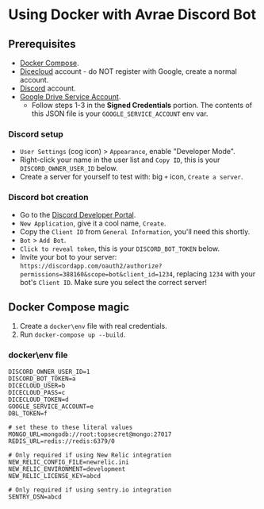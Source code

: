 # Using Docker with Avrae Discord Bot

## Prerequisites

- [Docker Compose](https://docs.docker.com/compose/install/).
- [Dicecloud](https://www.dicecloud.com) account - do NOT register with Google, create a normal account.
- [Discord](https://discordapp.com/) account.
- [Google Drive Service Account](https://gspread.readthedocs.io/en/latest/oauth2.html#using-signed-credentials).
    - Follow steps 1-3 in the **Signed Credentials** portion. The contents of this JSON file is your `GOOGLE_SERVICE_ACCOUNT` env var.


### Discord setup

- `User Settings` (cog icon) > `Appearance`, enable "Developer Mode".
- Right-click your name in the user list and `Copy ID`, this is your `DISCORD_OWNER_USER_ID` below.
- Create a server for yourself to test with: big `+` icon, `Create a server`.

### Discord bot creation

- Go to the [Discord Developer Portal](https://discordapp.com/developers/).
- `New Application`, give it a cool name, `Create`.
- Copy the `Client ID` from `General Information`, you'll need this shortly.
- `Bot` > `Add Bot`.
- `Click to reveal token`, this is your `DISCORD_BOT_TOKEN` below.
- Invite your bot to your server: `https://discordapp.com/oauth2/authorize?permissions=388160&scope=bot&client_id=1234`, replacing `1234` with your bot's `Client ID`. Make sure you select the correct server!

## Docker Compose magic

1. Create a `docker\env` file with real credentials.
2. Run `docker-compose up --build`.

### docker\env file

    DISCORD_OWNER_USER_ID=1
    DISCORD_BOT_TOKEN=a
    DICECLOUD_USER=b
    DICECLOUD_PASS=c
    DICECLOUD_TOKEN=d
    GOOGLE_SERVICE_ACCOUNT=e
    DBL_TOKEN=f
    
    # set these to these literal values
    MONGO_URL=mongodb://root:topsecret@mongo:27017
    REDIS_URL=redis://redis:6379/0
    
    # Only required if using New Relic integration
    NEW_RELIC_CONFIG_FILE=newrelic.ini
    NEW_RELIC_ENVIRONMENT=development
    NEW_RELIC_LICENSE_KEY=abcd
    
    # Only required if using sentry.io integration
    SENTRY_DSN=abcd
